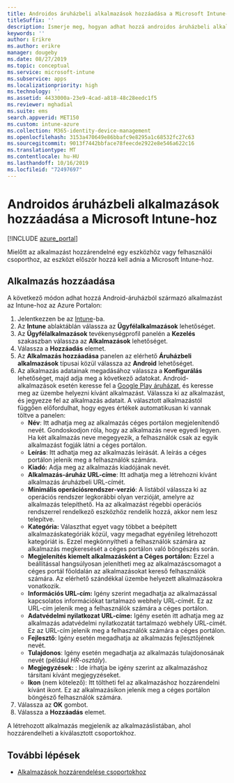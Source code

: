 ```yaml
---
title: Androidos áruházbeli alkalmazások hozzáadása a Microsoft Intune-hoz
titleSuffix: ''
description: Ismerje meg, hogyan adhat hozzá androidos áruházbeli alkalmazásokat a Google Play áruházból a Microsoft Intunehoz.
keywords: ''
author: Erikre
ms.author: erikre
manager: dougeby
ms.date: 08/27/2019
ms.topic: conceptual
ms.service: microsoft-intune
ms.subservice: apps
ms.localizationpriority: high
ms.technology: ''
ms.assetid: 4433000a-23e9-4cad-a818-48c28eedc1f5
ms.reviewer: mghadial
ms.suite: ems
search.appverid: MET150
ms.custom: intune-azure
ms.collection: M365-identity-device-management
ms.openlocfilehash: 3153a470649e86bbafc9e8295a1c68532fc27c63
ms.sourcegitcommit: 9013f7442bbface78feecde2922e8e546a622c16
ms.translationtype: MT
ms.contentlocale: hu-HU
ms.lasthandoff: 10/16/2019
ms.locfileid: "72497697"
---
```

# <a name="add-android-store-apps-to-microsoft-intune"></a>Androidos áruházbeli alkalmazások hozzáadása a Microsoft Intune-hoz

[!INCLUDE [azure_portal](../includes/azure_portal.md)]

Mielőtt az alkalmazást hozzárendelné egy eszközhöz vagy felhasználói csoporthoz, az eszközt először hozzá kell adnia a Microsoft Intune-hoz. 

## <a name="add-an-app"></a>Alkalmazás hozzáadása

A következő módon adhat hozzá Android-áruházból származó alkalmazást az Intune-hoz az Azure Portalon:

1. Jelentkezzen be az [Intune](https://go.microsoft.com/fwlink/?linkid=2090973)-ba.
3. Az **Intune** ablaktáblán válassza az **Ügyfélalkalmazások** lehetőséget.
4. Az **Ügyfélalkalmazások** tevékenységprofil panelén a **Kezelés** szakaszban válassza az **Alkalmazások** lehetőséget.
5. Válassza a **Hozzáadás** elemet.
6. Az **Alkalmazás hozzáadása** panelen az elérhető **Áruházbeli alkalmazások** típusai közül válassza az **Android** lehetőséget.
7. Az alkalmazás adatainak megadásához válassza a **Konfigurálás** lehetőséget, majd adja meg a következő adatokat. Android-alkalmazások esetén keresse fel a [Google Play áruházat](https://play.google.com/store), és keresse meg az üzembe helyezni kívánt alkalmazást. Válassza ki az alkalmazást, és jegyezze fel az alkalmazás adatait. A választott alkalmazástól függően előfordulhat, hogy egyes értékek automatikusan ki vannak töltve a panelen:
    - **Név**: Itt adhatja meg az alkalmazás céges portálon megjelenítendő nevét. Gondoskodjon róla, hogy az alkalmazás neve egyedi legyen. Ha két alkalmazás neve megegyezik, a felhasználók csak az egyik alkalmazást fogják látni a céges portálon.
    - **Leírás**: Itt adhatja meg az alkalmazás leírását. A leírás a céges portálon jelenik meg a felhasználók számára.
    - **Kiadó:** Adja meg az alkalmazás kiadójának nevét.
    - **Alkalmazás-áruház URL-címe**: Itt adhatja meg a létrehozni kívánt alkalmazás áruházbeli URL-címét.
    - **Minimális operációsrendszer-verzió**: A listából válassza ki az operációs rendszer legkorábbi olyan verzióját, amelyre az alkalmazás telepíthető. Ha az alkalmazást régebbi operációs rendszerrel rendelkező eszközhöz rendelik hozzá, akkor nem lesz telepítve.
    - **Kategória:** Választhat egyet vagy többet a beépített alkalmazáskategóriák közül, vagy megadhat egyénileg létrehozott kategóriát is. Ezzel megkönnyítheti a felhasználók számára az alkalmazás megkeresését a céges portálon való böngészés során.
    - **Megjelenítés kiemelt alkalmazásként a Céges portálon:** Ezzel a beállítással hangsúlyosan jelenítheti meg az alkalmazáscsomagot a céges portál főoldalán az alkalmazásokat kereső felhasználók számára. Az elérhető szándékkal üzembe helyezett alkalmazásokra vonatkozik.
    - **Információs URL-cím:** Igény szerint megadhatja az alkalmazással kapcsolatos információkat tartalmazó webhely URL-címét. Ez az URL-cím jelenik meg a felhasználók számára a céges portálon.
    - **Adatvédelmi nyilatkozat URL-címe:** Igény esetén itt adhatja meg az alkalmazás adatvédelmi nyilatkozatát tartalmazó webhely URL-címét. Ez az URL-cím jelenik meg a felhasználók számára a céges portálon.
    - **Fejlesztő**: Igény esetén megadhatja az alkalmazás fejlesztőjének nevét.
    - **Tulajdonos**: Igény esetén megadhatja az alkalmazás tulajdonosának nevét (például *HR-osztály*).
    - **Megjegyzések:** : Ide írhatja be igény szerint az alkalmazáshoz társítani kívánt megjegyzéseket.
    - **Ikon** (nem kötelező): Itt töltheti fel az alkalmazáshoz hozzárendelni kívánt ikont. Ez az alkalmazásikon jelenik meg a céges portálon böngésző felhasználók számára.
8. Válassza az **OK** gombot.
9. Válassza a **Hozzáadás** elemet.

A létrehozott alkalmazás megjelenik az alkalmazáslistában, ahol hozzárendelheti a kiválasztott csoportokhoz. 

## <a name="next-steps"></a>További lépések

- [Alkalmazások hozzárendelése csoportokhoz](apps-deploy.md)
